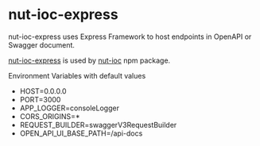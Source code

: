 # nut-ioc-express
nut-ioc-express uses Express Framework to host endpoints in OpenAPI or Swagger document.

[nut-ioc-express](https://www.npmjs.com/package/nut-ioc-express) is used by [nut-ioc](https://www.npmjs.com/package/nut-ioc) npm package.

Environment Variables with default values
* HOST=0.0.0.0
* PORT=3000
* APP_LOGGER=consoleLogger
* CORS_ORIGINS=*
* REQUEST_BUILDER=swaggerV3RequestBuilder
* OPEN_API_UI_BASE_PATH=/api-docs